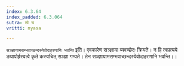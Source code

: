 ```yaml
---
index: 6.3.64
index_padded: 6.3.064
sutra: त्वे च
vritti: nyasa

---
```

`सञ्ज्ञायामसम्भवाच्छन्दस्येवोदाहरणानि भवन्ति` इति। एवकारेण सञ्ज्ञाया व्यवच्छेदः क्रियते। न हि त्वप्रत्यये ङ्यापोर्ह्रस्वत्वे कृते कस्यचित् सञ्ज्ञा गम्यते। तेन सञ्ज्ञायामसम्भवाच्छन्दस्येवोदाहरणानि भवन्ति।।